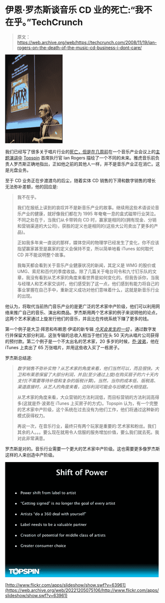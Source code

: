 # 伊恩·罗杰斯谈音乐 CD 业的死亡:“我不在乎。”TechCrunch

> 原文：<https://web.archive.org/web/https://techcrunch.com/2008/11/19/ian-rogers-on-the-death-of-the-music-cd-business-i-dont-care/>

![](img/f1f626f271dd4e46f1162a631ef9c7cf.png)

我们已经写了很多关于唱片行业的[死亡，但是在几周前](https://web.archive.org/web/20221205075106/http://www.beta.techcrunch.com/2007/10/04/the-inevitable-march-of-recorded-music-towards-free/)在一个音乐产业会议上的[主题演讲中](https://web.archive.org/web/20221205075106/http://topspinmedia.com/2008/11/grammy-northwest-musictech-summit-keynote/) [Topspin](https://web.archive.org/web/20221205075106/http://topspinmedia.com/) 首席执行官 Ian Rogers 描绘了一个不同的未来。雅虎音乐前负责人罗杰斯正确地指出，正如他之前的其他人一样，并不是音乐产业正在消亡。这是光盘业务。

至于 CD 业务正在步渡渡鸟的后尘，随着实体 CD 销售的下滑和数字销售的增长无法弥补差额，他的回应是:

> 我不在乎。
> 
> 我们在报纸上读到的哀叹并不是新音乐产业的故事。继续用这些术语谈论音乐产业的健康，就好像我们都在为 1995 年奄奄一息的盒式磁带行业哭泣。不同之处在于，当我们从卡带转向 CD 时，赢家是相同的(拥有现金、分销和营销渠道的大公司)，获胜的定义也是相同的(这些大公司卖出了更多的产品)。
> 
> 正如我多年来一直说的那样，媒体空间的物理学已经发生了变化，你不应该指望赢家甚至是赢家的定义会保持不变，所以简单地看 iTunes 如何取代 CD 并不能说明整个故事。
> 
> 我每天都会看到关于音乐产业健康状况的新闻，其定义是 WMG 的股价或 UMG、索尼和百代的季度收益。除了几篇关于电台司令和九寸钉乐队的文章，我没有看到从艺术家的角度来看世界是如何变化的。但我告诉你，当我与经理人和艺术家交谈时，他们感受到了这一点，他们感到有能力将自己的事业掌握在自己手中，重新定义成功对他们意味着什么，这就是新音乐行业的出现。

他认为，将取代当前热门音乐产业的是更广泛的艺术家中产阶级，他们可以利用网络来推广自己的音乐、演出和商品。罗杰斯用两个艺术家的例子来说明他的论点，这两个艺术家通过上旋发行他们的音乐，并且比在传统系统下赚了更多的钱。

第一个例子是大卫·拜恩和布赖恩·伊诺的新专辑 [*今天会发生的一切*](https://web.archive.org/web/20221205075106/http://www.everythingthathappens.com/) 。通过数字发行并保留大部分利润，这张专辑的总收入相当于他们在头 50 天内从唱片公司获得的预付款。第二个例子是一个不太出名的艺术家，20 多岁的时候，[乔·波弟](https://web.archive.org/web/20221205075106/http://joepurdy.com/)，他在 iTunes 上卖出了 65 万张唱片，并用这些收入买了一栋房子。

罗杰斯总结道:

> *数字销售不弥补实物？从艺术家的角度来看，他们当然可以，而且很快。大卫和布莱恩保留了大部分利润，并且(至少通过上旋)在购买扇子的六十天内支付(不需要等待补偿和复杂的版税计算)。当然，当你的成本低、版税高、渠道直接时，从艺人的角度来看，边际利润可能会与旧模式大相径庭。*
> 
> 从艺术家的角度来看，大众营销的方法利润低，而目标营销的方法利润高得多(这就是乔·波弟在 iTunes 上买房子的方式)。Topspin 认为，有一个完整的艺术家中产阶级，这个系统在过去没有为他们工作，他们将通过这种新的模式获得权力。
> 
> 再说一次，在音乐行业，最终只有两个玩家是重要的:艺术家和粉丝。我们其余的人。。。要么现在就用令人信服的服务增加价值，要么我们就去死。我对此非常满意。

罗杰斯是对的。音乐行业需要一个更大的艺术家中产阶级。这也需要更多像罗杰斯这样的人来创造中产阶级。

![](img/db85fcc02d394387d00f61402ed999b6.png)

[http://www.flickr.com/apps/slideshow/show.swf?v=63961](https://web.archive.org/web/20221205075106/http://www.flickr.com/apps/slideshow/show.swf?v=63961)